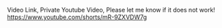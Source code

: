 Video Link, Private Youtube Video, Please let me know if it does not work!
https://www.youtube.com/shorts/mR-9ZXVDW7g

